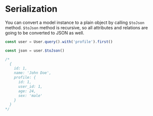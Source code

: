 # Serialization

You can convert a model instance to a plain object by calling `$toJson` method. `$toJson` method is recursive, so all attributes and relations are going to be converted to JSON as well.

```js
const user = User.query().with('profile').first()

const json = user.$toJson()

/*
  {
    id: 1,
    name: 'John Doe',
    profile: {
      id: 1,
      user_id: 1,
      age: 24,
      sex: 'male'
    }
  }
*/
```
